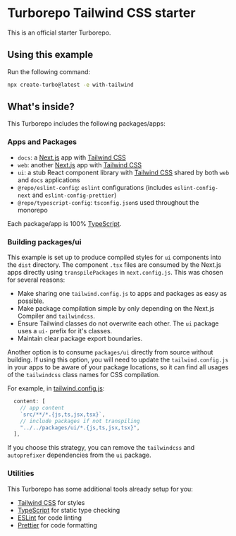 # Turborepo Tailwind CSS starter

This is an official starter Turborepo.

## Using this example

Run the following command:

```sh
npx create-turbo@latest -e with-tailwind
```

## What's inside?

This Turborepo includes the following packages/apps:

### Apps and Packages

-  `docs`: a [Next.js](https://nextjs.org/) app with [Tailwind CSS](https://tailwindcss.com/)
-  `web`: another [Next.js](https://nextjs.org/) app with [Tailwind CSS](https://tailwindcss.com/)
-  `ui`: a stub React component library with [Tailwind CSS](https://tailwindcss.com/) shared by both `web` and `docs` applications
-  `@repo/eslint-config`: `eslint` configurations (includes `eslint-config-next` and `eslint-config-prettier`)
-  `@repo/typescript-config`: `tsconfig.json`s used throughout the monorepo

Each package/app is 100% [TypeScript](https://www.typescriptlang.org/).

### Building packages/ui

This example is set up to produce compiled styles for `ui` components into the `dist` directory. The component `.tsx` files are consumed by the Next.js apps directly using `transpilePackages` in `next.config.js`. This was chosen for several reasons:

-  Make sharing one `tailwind.config.js` to apps and packages as easy as possible.
-  Make package compilation simple by only depending on the Next.js Compiler and `tailwindcss`.
-  Ensure Tailwind classes do not overwrite each other. The `ui` package uses a `ui-` prefix for it's classes.
-  Maintain clear package export boundaries.

Another option is to consume `packages/ui` directly from source without building. If using this option, you will need to update the `tailwind.config.js` in your apps to be aware of your package locations, so it can find all usages of the `tailwindcss` class names for CSS compilation.

For example, in [tailwind.config.js](packages/tailwind-config/tailwind.config.js):

```js
  content: [
    // app content
    `src/**/*.{js,ts,jsx,tsx}`,
    // include packages if not transpiling
    "../../packages/ui/*.{js,ts,jsx,tsx}",
  ],
```

If you choose this strategy, you can remove the `tailwindcss` and `autoprefixer` dependencies from the `ui` package.

### Utilities

This Turborepo has some additional tools already setup for you:

-  [Tailwind CSS](https://tailwindcss.com/) for styles
-  [TypeScript](https://www.typescriptlang.org/) for static type checking
-  [ESLint](https://eslint.org/) for code linting
-  [Prettier](https://prettier.io) for code formatting
